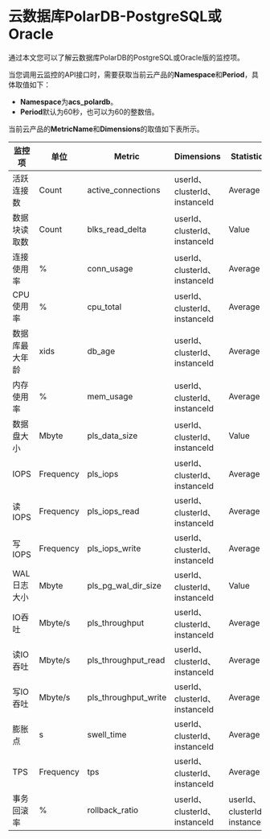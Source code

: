 # 云数据库PolarDB-PostgreSQL或Oracle

通过本文您可以了解云数据库PolarDB的PostgreSQL或Oracle版的监控项。

当您调用云监控的API接口时，需要获取当前云产品的**Namespace**和**Period**，具体取值如下：

-   **Namespace**为**acs\_polardb**。
-   **Period**默认为60秒，也可以为60的整数倍。

当前云产品的**MetricName**和**Dimensions**的取值如下表所示。

|监控项|单位|Metric|Dimensions|Statistics|
|---|--|------|----------|----------|
|活跃连接数|Count|active\_connections|userId、clusterId、instanceId|Average|
|数据块读取数|Count|blks\_read\_delta|userId、clusterId、instanceId|Value|
|连接使用率|%|conn\_usage|userId、clusterId、instanceId|Average|
|CPU使用率|%|cpu\_total|userId、clusterId、instanceId|Average|
|数据库最大年龄|xids|db\_age|userId、clusterId、instanceId|Average|
|内存使用率|%|mem\_usage|userId、clusterId、instanceId|Average|
|数据盘大小|Mbyte|pls\_data\_size|userId、clusterId、instanceId|Value|
|IOPS|Frequency|pls\_iops|userId、clusterId、instanceId|Average|
|读IOPS|Frequency|pls\_iops\_read|userId、clusterId、instanceId|Average|
|写IOPS|Frequency|pls\_iops\_write|userId、clusterId、instanceId|Average|
|WAL日志大小|Mbyte|pls\_pg\_wal\_dir\_size|userId、clusterId、instanceId|Value|
|IO吞吐|Mbyte/s|pls\_throughput|userId、clusterId、instanceId|Average|
|读IO吞吐|Mbyte/s|pls\_throughput\_read|userId、clusterId、instanceId|Average|
|写IO吞吐|Mbyte/s|pls\_throughput\_write|userId、clusterId、instanceId|Average|
|膨胀点|s|swell\_time|userId、clusterId、instanceId|Average|
|TPS|Frequency|tps|userId、clusterId、instanceId|Average|
|事务回滚率|%|rollback\_ratio|userId、clusterId、instanceId|userId、clusterId、instanceId|

